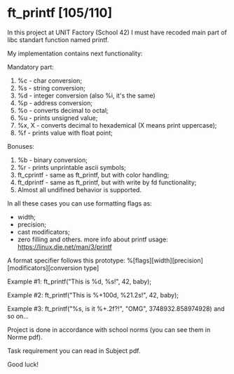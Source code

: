 # ft_printf [105/110]
In this project at UNIT Factory (School 42) I must have recoded main part of libc standart function named printf.

My implementation contains next functionality:

Mandatory part:
1. %c - char conversion;
2. %s - string conversion;
3. %d - integer conversion (also %i, it's the same)
4. %p - address conversion;
5. %o - converts decimal to octal;
6. %u - prints unsigned value;
7. %x, X - converts decimal to hexademical (X means print uppercase);
8. %f - prints value with float point;

Bonuses:
1. %b - binary conversion;
2. %r - prints unprintable ascii symbols;
3. ft_cprintf - same as ft_printf, but with color handling;
4. ft_dprintf - same as ft_printf, but with write by fd functionality;
5. Almost all undifined behavior is supported.

In all these cases you can use formatting flags as:
- width;
- precision;
- cast modificators;
- zero filling and others.
more info about printf usage: https://linux.die.net/man/3/printf

A format specifier follows this prototype:
%[flags][width][precision][modificators][conversion type]

Example #1: ft_printf("This is %d, %s!", 42, baby);

Example #2: ft_printf("This is %+100d, %21.2s!", 42, baby);

Example #3: ft_printf("%s, is it %+.2f?!", "OMG", 3748932.858974928) and so on...


Project is done in accordance with school norms (you can see them in Norme pdf).

Task requirement you can read in Subject pdf.

Good luck!
